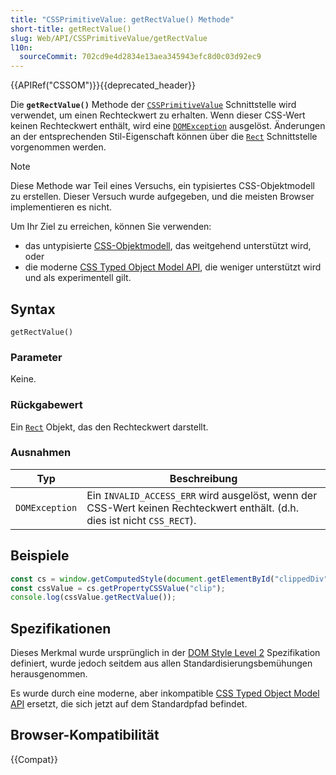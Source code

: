 ```yaml
---
title: "CSSPrimitiveValue: getRectValue() Methode"
short-title: getRectValue()
slug: Web/API/CSSPrimitiveValue/getRectValue
l10n:
  sourceCommit: 702cd9e4d2834e13aea345943efc8d0c03d92ec9
---
```


{{APIRef("CSSOM")}}{{deprecated_header}}

Die **`getRectValue()`** Methode der [`CSSPrimitiveValue`](/de/docs/Web/API/CSSPrimitiveValue) Schnittstelle wird verwendet, um einen Rechteckwert zu erhalten. Wenn dieser CSS-Wert keinen Rechteckwert enthält, wird eine [`DOMException`](/de/docs/Web/API/DOMException) ausgelöst. Änderungen an der entsprechenden Stil-Eigenschaft können über die [`Rect`](/de/docs/Web/API/Rect) Schnittstelle vorgenommen werden.

> [!NOTE]
> Diese Methode war Teil eines Versuchs, ein typisiertes CSS-Objektmodell zu erstellen. Dieser Versuch wurde aufgegeben, und die meisten Browser implementieren es nicht.
>
> Um Ihr Ziel zu erreichen, können Sie verwenden:
>
> - das untypisierte [CSS-Objektmodell](/de/docs/Web/API/CSS_Object_Model), das weitgehend unterstützt wird, oder
> - die moderne [CSS Typed Object Model API](/de/docs/Web/API/CSS_Typed_OM_API), die weniger unterstützt wird und als experimentell gilt.

## Syntax

```js-nolint
getRectValue()
```

### Parameter

Keine.

### Rückgabewert

Ein [`Rect`](/de/docs/Web/API/Rect) Objekt, das den Rechteckwert darstellt.

### Ausnahmen

| **Typ**        | **Beschreibung**                                                                                                           |
| -------------- | -------------------------------------------------------------------------------------------------------------------------- |
| `DOMException` | Ein `INVALID_ACCESS_ERR` wird ausgelöst, wenn der CSS-Wert keinen Rechteckwert enthält. (d.h. dies ist nicht `CSS_RECT`). |

## Beispiele

```js
const cs = window.getComputedStyle(document.getElementById("clippedDiv"));
const cssValue = cs.getPropertyCSSValue("clip");
console.log(cssValue.getRectValue());
```

## Spezifikationen

Dieses Merkmal wurde ursprünglich in der [DOM Style Level 2](https://www.w3.org/TR/DOM-Level-2-Style/) Spezifikation definiert, wurde jedoch seitdem aus allen Standardisierungsbemühungen herausgenommen.

Es wurde durch eine moderne, aber inkompatible [CSS Typed Object Model API](/de/docs/Web/API/CSS_Typed_OM_API) ersetzt, die sich jetzt auf dem Standardpfad befindet.

## Browser-Kompatibilität

{{Compat}}
